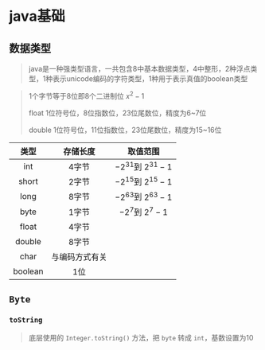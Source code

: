 # java基础

## 数据类型

> java是一种强类型语言，一共包含8中基本数据类型，4中整形，2种浮点类型，1种表示unicode编码的字符类型，1种用于表示真值的boolean类型

> 1个字节等于8位即8个二进制位 $x^2-1$
>
> float 1位符号位，8位指数位，23位尾数位，精度为6~7位
>
> double 1位符号位，11位指数位，23位尾数位，精度为15~16位

|  类型  |    存储长度    |        取值范围         |
| :-----: | :------------: | :---------------------: |
|   int   |     4字节      | $-2^{31}$到 $2^{31}-1$ |
|  short  |     2字节      | $-2^{15}$到 $2^{15}-1$ |
|  long   |     8字节      | $-2^{63}$到 $2^{63}-1$ |
|  byte   |     1字节      |  $-2^{7}$到 $2^{7}-1$  |
|  float  |     4字节      |                         |
| double  |     8字节      |                         |
|  char   | 与编码方式有关 |                         |
| boolean |      1位       |                         |




## `Byte`

### `toString`

> 底层使用的 `Integer.toString()` 方法，把 `byte` 转成 `int`，基数设置为10
